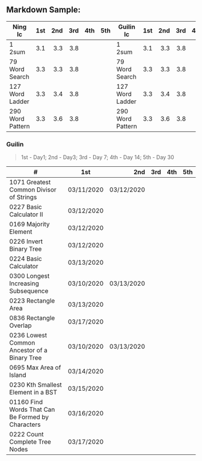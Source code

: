 ## Markdown Sample:

| Ning lc                 | 1st   | 2nd   |  3rd   |  4th    |  5th    | Guilin lc               | 1st   | 2nd   |  3rd   |  4th    |  5th    |
| ----------------------- |:-----:| -----:| -----: |  -----: |  -----: | ----------------------- |:-----:| -----:| -----: |  -----: |  -----: |
| 1 2sum                  | 3.1   | 3.3   | 3.8    |         |         | 1 2sum                  | 3.1   | 3.3   | 3.8    |         |         |
| 79 Word Search          | 3.3   | 3.3   | 3.8    |         |         | 79 Word Search          | 3.3   | 3.3   | 3.8    |         |         |
| 127 Word Ladder         | 3.3   | 3.4   | 3.8    |         |         | 127 Word Ladder         | 3.3   | 3.4   | 3.8    |         |         |
| 290 Word Pattern        | 3.3   | 3.6   | 3.8    |         |         | 290 Word Pattern        | 3.3   | 3.6   | 3.8    |         |         |


### Guilin
> 1st - Day1; 2nd - Day3; 3rd - Day 7; 4th - Day 14; 5th - Day 30


| #                                                  |       1st     |     2nd       |     3rd     |      4th        |      5th        |
| -------------------------------------------------- |:-------------:| -------------:| ----------: |  -------------: |  -------------: | 
| 1071 Greatest Common Divisor of Strings            | 03/11/2020    | 03/12/2020    |             |                 |                 | 
| 0227 Basic Calculator II                           | 03/12/2020    |               |             |                 |                 | 
| 0169 Majority Element                              | 03/12/2020    |               |             |                 |                 | 
| 0226 Invert Binary Tree                            | 03/12/2020    |               |             |                 |                 | 
| 0224 Basic Calculator                              | 03/13/2020    |               |             |                 |                 |
| 0300 Longest Increasing Subsequence                | 03/10/2020    | 03/13/2020    |             |                 |                 |
| 0223 Rectangle Area                                | 03/13/2020    |               |             |                 |                 |
| 0836 Rectangle Overlap                             | 03/17/2020    |               |             |                 |                 |
| 0236 Lowest Common Ancestor of a Binary Tree       | 03/10/2020    | 03/13/2020    |             |                 |                 |
| 0695 Max Area of Island                            | 03/14/2020    |               |             |                 |                 |
| 0230 Kth Smallest Element in a BST                 | 03/15/2020    |               |             |                 |                 |
| 01160 Find Words That Can Be Formed by Characters  | 03/16/2020    |               |             |                 |                 |
| 0222 Count Complete Tree Nodes                     | 03/17/2020    |               |             |                 |                 |